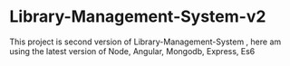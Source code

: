 # Library-Management-System-v2
This project is second version of Library-Management-System , here am using the latest version of Node, Angular, Mongodb, Express, Es6
